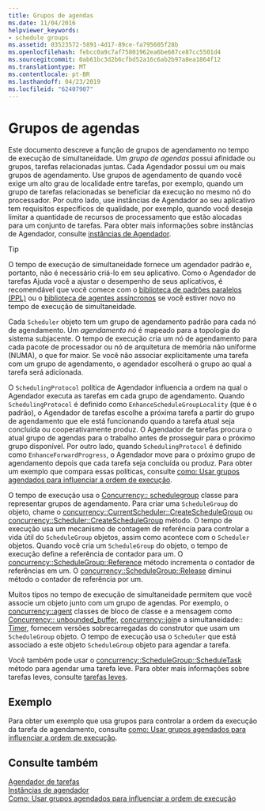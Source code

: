 ```yaml
---
title: Grupos de agendas
ms.date: 11/04/2016
helpviewer_keywords:
- schedule groups
ms.assetid: 03523572-5891-4d17-89ce-fa795605f28b
ms.openlocfilehash: febcc0a9c7af75801962ea6be687ce87cc5501d4
ms.sourcegitcommit: 0ab61bc3d2b6cfbd52a16c6ab2b97a8ea1864f12
ms.translationtype: MT
ms.contentlocale: pt-BR
ms.lasthandoff: 04/23/2019
ms.locfileid: "62407907"
---
```

# <a name="schedule-groups"></a>Grupos de agendas

Este documento descreve a função de grupos de agendamento no tempo de execução de simultaneidade. Um *grupo de agendas* possui afinidade ou grupos, tarefas relacionadas juntas. Cada Agendador possui um ou mais grupos de agendamento. Use grupos de agendamento de quando você exige um alto grau de localidade entre tarefas, por exemplo, quando um grupo de tarefas relacionadas se beneficiar da execução no mesmo nó do processador. Por outro lado, use instâncias de Agendador ao seu aplicativo tem requisitos específicos de qualidade, por exemplo, quando você deseja limitar a quantidade de recursos de processamento que estão alocadas para um conjunto de tarefas. Para obter mais informações sobre instâncias de Agendador, consulte [instâncias de Agendador](../../parallel/concrt/scheduler-instances.md).

> [!TIP]
>  O tempo de execução de simultaneidade fornece um agendador padrão e, portanto, não é necessário criá-lo em seu aplicativo. Como o Agendador de tarefas Ajuda você a ajustar o desempenho de seus aplicativos, é recomendável que você comece com o [biblioteca de padrões paralelos (PPL)](../../parallel/concrt/parallel-patterns-library-ppl.md) ou o [biblioteca de agentes assíncronos](../../parallel/concrt/asynchronous-agents-library.md) se você estiver novo no tempo de execução de simultaneidade.

Cada `Scheduler` objeto tem um grupo de agendamento padrão para cada nó de agendamento. Um *agendamento nó* é mapeado para a topologia do sistema subjacente. O tempo de execução cria um nó de agendamento para cada pacote de processador ou nó de arquitetura de memória não uniforme (NUMA), o que for maior. Se você não associar explicitamente uma tarefa com um grupo de agendamento, o agendador escolherá o grupo ao qual a tarefa será adicionada.

O `SchedulingProtocol` política de Agendador influencia a ordem na qual o Agendador executa as tarefas em cada grupo de agendamento. Quando `SchedulingProtocol` é definido como `EnhanceScheduleGroupLocality` (que é o padrão), o Agendador de tarefas escolhe a próxima tarefa a partir do grupo de agendamento que ele está funcionando quando a tarefa atual seja concluída ou cooperativamente produz. O Agendador de tarefas procura o atual grupo de agendas para o trabalho antes de prosseguir para o próximo grupo disponível. Por outro lado, quando `SchedulingProtocol` é definido como `EnhanceForwardProgress`, o Agendador move para o próximo grupo de agendamento depois que cada tarefa seja concluída ou produz. Para obter um exemplo que compara essas políticas, consulte [como: Usar grupos agendados para influenciar a ordem de execução](../../parallel/concrt/how-to-use-schedule-groups-to-influence-order-of-execution.md).

O tempo de execução usa o [Concurrency:: schedulegroup](../../parallel/concrt/reference/schedulegroup-class.md) classe para representar grupos de agendamento. Para criar uma `ScheduleGroup` do objeto, chame o [concurrency::CurrentScheduler::CreateScheduleGroup](reference/currentscheduler-class.md#createschedulegroup) ou [concurrency::Scheduler::CreateScheduleGroup](reference/scheduler-class.md#createschedulegroup) método. O tempo de execução usa um mecanismo de contagem de referência para controlar a vida útil do `ScheduleGroup` objetos, assim como acontece com o `Scheduler` objetos. Quando você cria um `ScheduleGroup` do objeto, o tempo de execução define a referência de contador para um. O [concurrency::ScheduleGroup::Reference](reference/schedulegroup-class.md#reference) método incrementa o contador de referências em um. O [concurrency::ScheduleGroup::Release](reference/schedulegroup-class.md#release) diminui método o contador de referência por um.

Muitos tipos no tempo de execução de simultaneidade permitem que você associe um objeto junto com um grupo de agendas. Por exemplo, o [concurrency::agent](../../parallel/concrt/reference/agent-class.md) classes de bloco de classe e a mensagem como [Concurrency:: unbounded_buffer](reference/unbounded-buffer-class.md), [concurrency::join](../../parallel/concrt/reference/join-class.md)e a simultaneidade::[ Timer](reference/timer-class.md), fornecem versões sobrecarregadas do construtor que usam um `ScheduleGroup` objeto. O tempo de execução usa o `Scheduler` que está associado a este objeto `ScheduleGroup` objeto para agendar a tarefa.

Você também pode usar o [concurrency::ScheduleGroup::ScheduleTask](reference/schedulegroup-class.md#scheduletask) método para agendar uma tarefa leve. Para obter mais informações sobre tarefas leves, consulte [tarefas leves](../../parallel/concrt/lightweight-tasks.md).

## <a name="example"></a>Exemplo

Para obter um exemplo que usa grupos para controlar a ordem da execução da tarefa de agendamento, consulte [como: Usar grupos agendados para influenciar a ordem de execução](../../parallel/concrt/how-to-use-schedule-groups-to-influence-order-of-execution.md).

## <a name="see-also"></a>Consulte também

[Agendador de tarefas](../../parallel/concrt/task-scheduler-concurrency-runtime.md)<br/>
[Instâncias de agendador](../../parallel/concrt/scheduler-instances.md)<br/>
[Como: Usar grupos agendados para influenciar a ordem de execução](../../parallel/concrt/how-to-use-schedule-groups-to-influence-order-of-execution.md)
